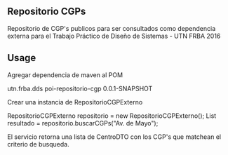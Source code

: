 Repositorio CGPs
-------------------

Repositorio de CGP's publicos para ser consultados como dependencia externa para el Trabajo Práctico de Diseño de Sistemas - UTN FRBA 2016

Usage
-------------------

Agregar dependencia de maven al POM 

<dependency>
  <groupId>utn.frba.dds</groupId>
	<artifactId>poi-repositorio-cgp</artifactId>
	<version>0.0.1-SNAPSHOT</version>
</dependency>

Crear una instancia de RepositorioCGPExterno

RepositorioCGPExterno repositorio = new RepositorioCGPExterno();
List<CentroDTO> resultado = repositorio.buscarCGPs("Av. de Mayo");

El servicio retorna una lista de CentroDTO con los CGP's que matchean el criterio de busqueda.
